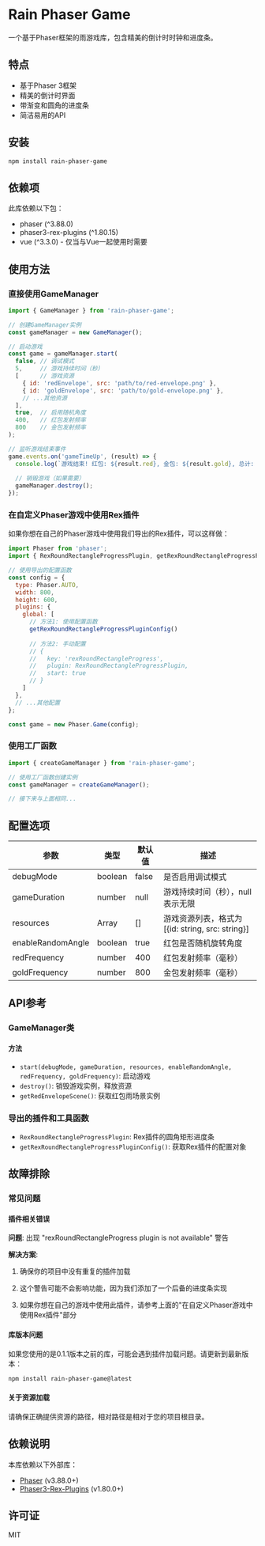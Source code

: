 # Rain Phaser Game

一个基于Phaser框架的雨游戏库，包含精美的倒计时时钟和进度条。

## 特点

- 基于Phaser 3框架
- 精美的倒计时界面
- 带渐变和圆角的进度条
- 简洁易用的API

## 安装

```bash
npm install rain-phaser-game
```

## 依赖项

此库依赖以下包：

- phaser (^3.88.0)
- phaser3-rex-plugins (^1.80.15)
- vue (^3.3.0) - 仅当与Vue一起使用时需要

## 使用方法

### 直接使用GameManager

```javascript
import { GameManager } from 'rain-phaser-game';

// 创建GameManager实例
const gameManager = new GameManager();

// 启动游戏
const game = gameManager.start(
  false, // 调试模式
  5,     // 游戏持续时间（秒）
  [      // 游戏资源
    { id: 'redEnvelope', src: 'path/to/red-envelope.png' },
    { id: 'goldEnvelope', src: 'path/to/gold-envelope.png' },
    // ...其他资源
  ],
  true,  // 启用随机角度
  400,   // 红包发射频率
  800    // 金包发射频率
);

// 监听游戏结束事件
game.events.on('gameTimeUp', (result) => {
  console.log(`游戏结束! 红包: ${result.red}, 金包: ${result.gold}, 总计: ${result.total}`);
  
  // 销毁游戏（如果需要）
  gameManager.destroy();
});
```

### 在自定义Phaser游戏中使用Rex插件

如果你想在自己的Phaser游戏中使用我们导出的Rex插件，可以这样做：

```javascript
import Phaser from 'phaser';
import { RexRoundRectangleProgressPlugin, getRexRoundRectangleProgressPluginConfig } from 'rain-phaser-game';

// 使用导出的配置函数
const config = {
  type: Phaser.AUTO,
  width: 800,
  height: 600,
  plugins: {
    global: [
      // 方法1: 使用配置函数
      getRexRoundRectangleProgressPluginConfig()
      
      // 方法2: 手动配置
      // {
      //   key: 'rexRoundRectangleProgress',
      //   plugin: RexRoundRectangleProgressPlugin,
      //   start: true
      // }
    ]
  },
  // ...其他配置
};

const game = new Phaser.Game(config);
```

### 使用工厂函数

```javascript
import { createGameManager } from 'rain-phaser-game';

// 使用工厂函数创建实例
const gameManager = createGameManager();

// 接下来与上面相同...
```

## 配置选项

| 参数 | 类型 | 默认值 | 描述 |
|------|------|-------|------|
| debugMode | boolean | false | 是否启用调试模式 |
| gameDuration | number | null | 游戏持续时间（秒），null表示无限 |
| resources | Array | [] | 游戏资源列表，格式为[{id: string, src: string}] |
| enableRandomAngle | boolean | true | 红包是否随机旋转角度 |
| redFrequency | number | 400 | 红包发射频率（毫秒） |
| goldFrequency | number | 800 | 金包发射频率（毫秒） |

## API参考

### GameManager类

#### 方法

- `start(debugMode, gameDuration, resources, enableRandomAngle, redFrequency, goldFrequency)`: 启动游戏
- `destroy()`: 销毁游戏实例，释放资源
- `getRedEnvelopeScene()`: 获取红包雨场景实例

### 导出的插件和工具函数

- `RexRoundRectangleProgressPlugin`: Rex插件的圆角矩形进度条  
- `getRexRoundRectangleProgressPluginConfig()`: 获取Rex插件的配置对象

## 故障排除

### 常见问题

#### 插件相关错误

**问题**: 出现 "rexRoundRectangleProgress plugin is not available" 警告

**解决方案**:

1. 确保你的项目中没有重复的插件加载

2. 这个警告可能不会影响功能，因为我们添加了一个后备的进度条实现

3. 如果你想在自己的游戏中使用此插件，请参考上面的"在自定义Phaser游戏中使用Rex插件"部分

#### 库版本问题

如果您使用的是0.1.1版本之前的库，可能会遇到插件加载问题。请更新到最新版本：

```bash
npm install rain-phaser-game@latest
```

#### 关于资源加载

请确保正确提供资源的路径，相对路径是相对于您的项目根目录。

## 依赖说明

本库依赖以下外部库：

- [Phaser](https://phaser.io/) (v3.88.0+)
- [Phaser3-Rex-Plugins](https://rexrainbow.github.io/phaser3-rex-notes/docs/site/) (v1.80.0+)

## 许可证

MIT
